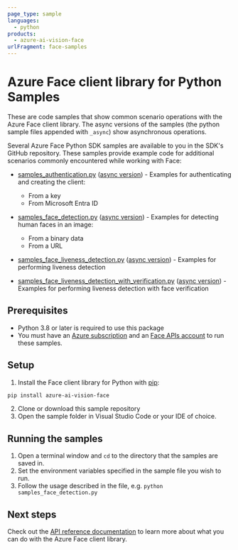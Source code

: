 ```yaml
---
page_type: sample
languages:
  - python
products:
  - azure-ai-vision-face
urlFragment: face-samples
---
```


# Azure Face client library for Python Samples

These are code samples that show common scenario operations with the Azure Face client library.
The async versions of the samples (the python sample files appended with `_async`) show asynchronous operations.

Several Azure Face Python SDK samples are available to you in the SDK's GitHub repository. These samples provide example code for additional scenarios commonly encountered while working with Face:

* [samples_authentication.py](https://github.com/Azure/azure-sdk-for-python/tree/main/sdk/face/azure-ai-vision-face/samples/samples_authentication.py) ([async version](https://github.com/Azure/azure-sdk-for-python/tree/main/sdk/face/azure-ai-vision-face/samples/async_samples/samples_authentication_async.py)) - Examples for authenticating and creating the client:
    * From a key
    * From Microsoft Entra ID

* [samples_face_detection.py](https://github.com/Azure/azure-sdk-for-python/tree/main/sdk/face/azure-ai-vision-face/samples/samples_face_detection.py) ([async version](https://github.com/Azure/azure-sdk-for-python/tree/main/sdk/face/azure-ai-vision-face/samples/async_samples/samples_face_detection_async.py)) - Examples for detecting human faces in an image:
    * From a binary data
    * From a URL

* [samples_face_liveness_detection.py](https://github.com/Azure/azure-sdk-for-python/tree/main/sdk/face/azure-ai-vision-face/samples/samples_face_liveness_detection.py) ([async version](https://github.com/Azure/azure-sdk-for-python/tree/main/sdk/face/azure-ai-vision-face/samples/async_samples/samples_face_liveness_detection_async.py)) - Examples for performing liveness detection

* [samples_face_liveness_detection_with_verification.py](https://github.com/Azure/azure-sdk-for-python/tree/main/sdk/face/azure-ai-vision-face/samples/samples_face_liveness_detection_with_verification.py) ([async version](https://github.com/Azure/azure-sdk-for-python/tree/main/sdk/face/azure-ai-vision-face/samples/async_samples/samples_face_liveness_detection_with_verification_async.py)) - Examples for performing liveness detection with face verification

## Prerequisites
* Python 3.8 or later is required to use this package
* You must have an [Azure subscription](https://azure.microsoft.com/free/) and an [Face APIs account](https://learn.microsoft.com/en-us/azure/ai-services/computer-vision/overview-identity)
to run these samples.

## Setup

1. Install the Face client library for Python with [pip](https://pypi.org/project/pip/):

```bash
pip install azure-ai-vision-face
```

2. Clone or download this sample repository
3. Open the sample folder in Visual Studio Code or your IDE of choice.

## Running the samples

1. Open a terminal window and `cd` to the directory that the samples are saved in.
2. Set the environment variables specified in the sample file you wish to run.
3. Follow the usage described in the file, e.g. `python samples_face_detection.py`

## Next steps

Check out the [API reference documentation](https://aka.ms/azsdk-python-face-ref) to learn more about what you can do
with the Azure Face client library.
